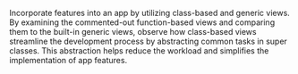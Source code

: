 Incorporate features into an app by utilizing class-based and generic views.
By examining the commented-out function-based views and comparing them to the built-in generic views, 
observe how class-based views streamline the development process by abstracting common tasks in super classes.
This abstraction helps reduce the workload and simplifies the implementation of app features.
